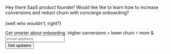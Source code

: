 <p class="message">
  Hey there SaaS product founder! Would like like to learn how to increase conversions and reduct churn with concierge onboarding?<br><br>
 (well who wouldn't, right?)
</p>


<link href="//cdn-images.mailchimp.com/embedcode/slim-081711.css" rel="stylesheet" type="text/css">
<style type="text/css">
	#mc_embed_signup{background:#fff; clear:left; font:14px Helvetica,Arial,sans-serif; }
	</style>
<div id="mc_embed_signup">
<form action="//sohelpful.us7.list-manage.com/subscribe/post?u=e7889016118078dfdf0ab1cbc&amp;id=f445ba63fd" method="post" id="mc-embedded-subscribe-form" name="mc-embedded-subscribe-form" class="validate" target="_blank" novalidate>
    <div id="mc_embed_signup_scroll">
	<label for="mce-EMAIL">Get smarter about onboarding. Higher conversions + lower churn = more $.</label>
	<input type="email" value="" name="EMAIL" class="email" id="mce-EMAIL" placeholder="email address" required>
    <div style="position: absolute; left: -5000px;"><input type="text" name="b_e7889016118078dfdf0ab1cbc_f445ba63fd" tabindex="-1" value=""></div>
    <div class="clear"><input type="submit" value="Get updates" name="subscribe" id="mc-embedded-subscribe" class="button"></div>
    </div>
</form>
</div>


<p>&nbsp;</p>